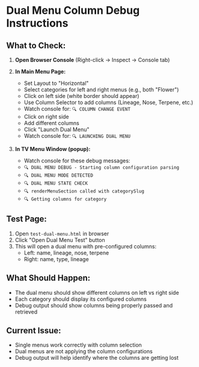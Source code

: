 # Dual Menu Column Debug Instructions

## What to Check:

1. **Open Browser Console** (Right-click → Inspect → Console tab)

2. **In Main Menu Page:**
   - Set Layout to "Horizontal"
   - Select categories for left and right menus (e.g., both "Flower")
   - Click on left side (white border should appear)
   - Use Column Selector to add columns (Lineage, Nose, Terpene, etc.)
   - Watch console for: `🔍 COLUMN CHANGE EVENT`
   - Click on right side
   - Add different columns
   - Click "Launch Dual Menu"
   - Watch console for: `🔍 LAUNCHING DUAL MENU`

3. **In TV Menu Window (popup):**
   - Watch console for these debug messages:
   - `🔍 DUAL MENU DEBUG - Starting column configuration parsing`
   - `🔍 DUAL MENU MODE DETECTED`
   - `🔍 DUAL MENU STATE CHECK`
   - `🔍 renderMenuSection called with categorySlug`
   - `🔍 Getting columns for category`

## Test Page:

1. Open `test-dual-menu.html` in browser
2. Click "Open Dual Menu Test" button
3. This will open a dual menu with pre-configured columns:
   - Left: name, lineage, nose, terpene
   - Right: name, type, lineage

## What Should Happen:

- The dual menu should show different columns on left vs right side
- Each category should display its configured columns
- Debug output should show columns being properly passed and retrieved

## Current Issue:

- Single menus work correctly with column selection
- Dual menus are not applying the column configurations
- Debug output will help identify where the columns are getting lost
